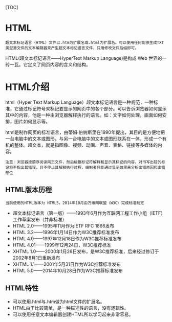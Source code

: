 [TOC]
# HTML
```
超文本标记语言（HTML）文件以.htm为扩展名或.html为扩展名。可以使用任何能够生成TXT类型源文件的文本编辑器来产生超文本标记语言文件，只用修改文件后缀即可。
```
HTML(超文本标记语言——HyperText Markup Language)是构成 Web 世界的一砖一瓦。它定义了网页内容的含义和结构。
# HTML介绍
html（Hyper Text Markup Language）超文本标记语言是一种规范，一种标准，它通过标记符号来标记要显示的网页中的各个部分。可以告诉浏览器如何显示其中的内容，他是一种由浏览器解释执行的语言。如：文字如何处理，画面如何安排，图片如何显示等。  

html是制作网页的标准语言，由蒂姆·伯纳斯里在1990年提出，其目的是方便地把一台电脑中的文本或图形，与另一台电脑中的文本或图形联系在一体，形成一个有机的整体。超文本，就是指图像、视频、动画、声音、表格、链接等多媒体的内容。
```
注意：浏览器按顺序阅读网页文件，然后根据标记符解释和显示其标记的内容，对书写出错的标记将不指出其错误，且不停止其解释执行过程，编制者只能通过显示效果来分析出错原因和出错部位
```

## HTML版本历程
```
当前使用的HTML版本为 HTML5，2014年10月由万维网联盟（W3C）完成标准制定
```
+ 超文本标记语言（第一版）——1993年6月作为互联网工程工作小组（IETF）工作草案发布（并非标准）
+ HTML 2.0——1995年11月作为IETF RFC 1866发布
+ HTML 3.2——1996年1月14日作为W3C推荐标准发布
+ HTML 4.0——1997年12月18日作为W3C推荐标准发布
+ HTML 4.01——1999年12月24日，W3C推荐标准
+ XHTML 1.0——2000年1月26日发布，是W3C推荐标准，后来经过修订于2002年8月1日重新发布
+ XHTML 1.1——2001年5月31日作为W3C推荐标准发布
+ HTML 5.0——2014年10月28日作为W3C推荐标准发布

## HTML特性
+ 可以使用.html与.htm做为html文件的扩展名。
+ HTML由于比较简单，是一种描述性的语言，没有逻辑性。
+ 可以使用任意文本编辑器创建HTML所以学习起来非常容易。